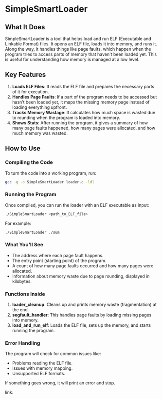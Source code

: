# SimpleSmartLoader

## What It Does
SimpleSmartLoader is a tool that helps load and run ELF (Executable and Linkable Format) files. It opens an ELF file, loads it into memory, and runs it. Along the way, it handles things like page faults, which happen when the program tries to access parts of memory that haven't been loaded yet. This is useful for understanding how memory is managed at a low level.

## Key Features
1. **Loads ELF Files**: It reads the ELF file and prepares the necessary parts of it for execution.
2. **Handles Page Faults**: If a part of the program needs to be accessed but hasn’t been loaded yet, it maps the missing memory page instead of loading everything upfront.
3. **Tracks Memory Wastage**: It calculates how much space is wasted due to rounding when the program is loaded into memory.
4. **Shows Stats**: After running the program, it gives a summary of how many page faults happened, how many pages were allocated, and how much memory was wasted.

## How to Use
### Compiling the Code
To turn the code into a working program, run:
```bash
gcc -g -o SimpleSmartLoader loader.c -ldl
```

### Running the Program
Once compiled, you can run the loader with an ELF executable as input:
```bash
./SimpleSmartLoader <path_to_ELF_file>
```

For example:
```bash
./SimpleSmartLoader ./sum
```

### What You’ll See
- The address where each page fault happens.
- The entry point (starting point) of the program.
- A count of how many page faults occurred and how many pages were allocated.
- Information about memory waste due to page rounding, displayed in kilobytes.

### Functions Inside
1. **loader_cleanup**: Cleans up and prints memory waste (fragmentation) at the end.
2. **segfault_handler**: This handles page faults by loading missing pages into memory.
3. **load_and_run_elf**: Loads the ELF file, sets up the memory, and starts running the program.

### Error Handling
The program will check for common issues like:
- Problems reading the ELF file.
- Issues with memory mapping.
- Unsupported ELF formats.

If something goes wrong, it will print an error and stop.


link: 
